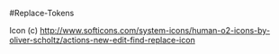 #Replace-Tokens

Icon (c) http://www.softicons.com/system-icons/human-o2-icons-by-oliver-scholtz/actions-new-edit-find-replace-icon